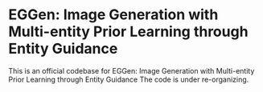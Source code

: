# EGGen: Image Generation with Multi-entity Prior Learning through Entity Guidance
This is an official codebase for EGGen: Image Generation with Multi-entity Prior Learning through Entity Guidance
The code is under re-organizing.
